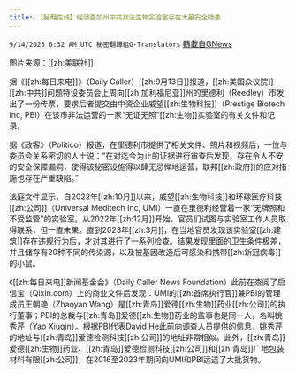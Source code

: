 ```yaml
---
title: 【秘翻在线】经调查加州中共非法生物实验室存在大量安全隐患
---
```

`9/14/2023 6:32 AM UTC 秘密翻譯組G-Translators` [轉載自GNews](https://gnews.org/articles/1688739)

图片来源：[[zh:美联社]]

据《[[zh:每日来电]]》（Daily Caller）[[zh:9月13日]]报道，[[zh:美国众议院]][[zh:中共]]问题特设委员会上周向[[zh:加利福尼亚]]州的里德利（Reedley）市发出了一份传票，要求后者提交由中资企业威望[[zh:生物科技]]（Prestige Biotech Inc, PBI）在该市非法运营的一家“无证无照”[[zh:生物]]实验室的有关文件和记录。

据《政客》（Politico）报道，在里德利市提供了相关文件、照片和视频后，一位与委员会关系密切的人士说：“在对迄今为止的证据进行审查后发现，存在令人不安的安全保障漏洞，使得该秘密设施得以肆无忌惮地运营，联邦[[zh:政府]]的应对措施也存在严重缺陷。”

法庭文件显示，自2022年[[zh:10月]]以来，威望[[zh:生物科技]]和环球医疗科技[[zh:公司]]（Universal Meditech Inc, UMI）一直在里德利经营着一家“无牌照和不受监管”的实验室。从2022年[[zh:12月]]开始，官员们试图与实验室工作人员取得联系，但一直未果。直到2023年[[zh:3月]]，在当地官员发现该实验室[[zh:建筑]]存在违规行为后，才对其进行了一系列检查。结果发现里面的卫生条件极差，并且储存有20种不同的传染源，以及被基因改造后可感染和携带[[zh:新冠病毒]]的小鼠。

《[[zh:每日来电]]新闻基金会》（Daily Caller News Foundation）此前在查阅了启信宝（Qixin.com）上的商业文件后发现：UMI的[[zh:首席执行官]]兼PBI的管理成员王朝艳（Zhaoyan Wang）是[[zh:青岛]]爱德[[zh:生物]]药业[[zh:公司]]的执行董事；PBI的总裁与[[zh:青岛]]爱德[[zh:生物]]药业的监事也是同一人，名叫姚秀芹（Yao Xiuqin）。根据PBI代表David He此前向调查人员提供的信息，姚秀芹的地址与[[zh:青岛]]爱德检测科技[[zh:公司]]的地址非常相似。此外，[[zh:青岛]]爱德[[zh:生物]]药业、[[zh:青岛]]爱德检测科技[[zh:公司]]和[[zh:青岛]]广地包装材料有限[[zh:公司]]，在2016至2023年期间向UMI和PBI运送了大批货物。
